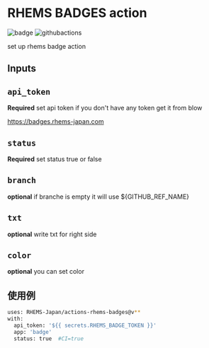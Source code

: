 # RHEMS BADGES action

![badge](https://badges.rhems-japan.com/api-get-badge.svg?user_id=MSnzsZ4w1QdiqHL71hXoY7M77Mk2&organization=RHEMS-Japan&repo=badge&branch=release&app=badge)
![githubactions](https://badges.rhems-japan.com/api-get-badge.svg?user_id=MSnzsZ4w1QdiqHL71hXoY7M77Mk2&organization=RHEMS-Japan&repo=actions-rhems-badges&branch=release&app=github%20actions)

set up rhems badge action

## Inputs

## `api_token`
**Required**
set api token
if you don't have any token get it from blow

https://badges.rhems-japan.com

## `status`
**Required**
set status true or false

## `branch`
**optional**
if branche is empty it will use ${GITHUB_REF_NAME}

## `txt`
**optional**
write txt for right side

## `color`
**optional**
you can set color


## 使用例

```sh
uses: RHEMS-Japan/actions-rhems-badges@v**
with:
  api_token: '${{ secrets.RHEMS_BADGE_TOKEN }}'
  app: 'badge'
  status: true  #CI=true
```
